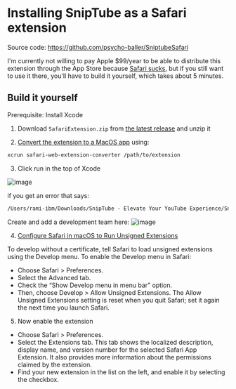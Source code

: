 # Installing SnipTube as a Safari extension

Source code: https://github.com/psycho-baller/SniptubeSafari

I'm currently not willing to pay Apple $99/year to be able to distribute this extension through the App Store because [Safari sucks](https://www.reddit.com/media?url=https://preview.redd.it/safari-is-just-the-new-ie-v0-8h038hccu8x91.png?auto%3Dwebp%26s%3D7f63af0589883e983bfab5c8097503f78a6fcd77), but if you still want to use it there, you'll have to build it yourself, which takes about 5 minutes.

## Build it yourself

Prerequisite: Install Xcode

1. Download `SafariExtension.zip` from [the latest release](https://github.com/psycho-baller/sniptube/releases/latest) and unzip it

2. [Convert the extension to a MacOS app](https://developer.apple.com/documentation/safariservices/safari_web_extensions/converting_a_web_extension_for_safari) using:

```bash
xcrun safari-web-extension-converter /path/to/extension
```

3. Click run in the top of Xcode

![image](https://github.com/psycho-baller/snipTube/assets/81759594/442fbfcd-20fd-4cce-bdc4-eca4ee671a45)


if you get an error that says: 

```txt
/Users/rami-ibm/Downloads/SnipTube - Elevate Your YouTube Experience/SnipTube - Elevate Your YouTube Experience.xcodeproj: Signing for "SnipTube - Elevate Your YouTube Experience (iOS)" requires a development team. Select a development team in the Signing & Capabilities editor.
```

Create and add a development team here:
![image](https://github.com/psycho-baller/snipTube/assets/81759594/e87261b0-f3be-4d93-a6b6-1d7f64d18d85)


4. [Configure Safari in macOS to Run Unsigned Extensions](https://developer.apple.com/documentation/safariservices/safari_web_extensions/running_your_safari_web_extension#3744467)

To develop without a certificate, tell Safari to load unsigned extensions using the Develop menu. To enable the Develop menu in Safari:
- Choose Safari > Preferences.
- Select the Advanced tab.
- Check the “Show Develop menu in menu bar” option.
- Then, choose Develop > Allow Unsigned Extensions. The Allow Unsigned Extensions setting is reset when you quit Safari; set it again the next time you launch Safari.

5. Now enable the extension
- Choose Safari > Preferences.
- Select the Extensions tab. This tab shows the localized description, display name, and version number for the selected Safari App Extension. It also provides more information about the permissions claimed by the extension.
- Find your new extension in the list on the left, and enable it by selecting the checkbox.
